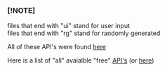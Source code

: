 ### [!NOTE]
files that end with "ui" stand for user input
<br />
files that end with "rg" stand for randomly generated

All of these API's were found [here](https://apipheny.io/free-api/)


Here is a list of "all" avaialble "free" [API's](https://api.publicapis.org/entries)
(or [here](https://mixedanalytics.com/blog/list-actually-free-open-no-auth-needed-apis/))
